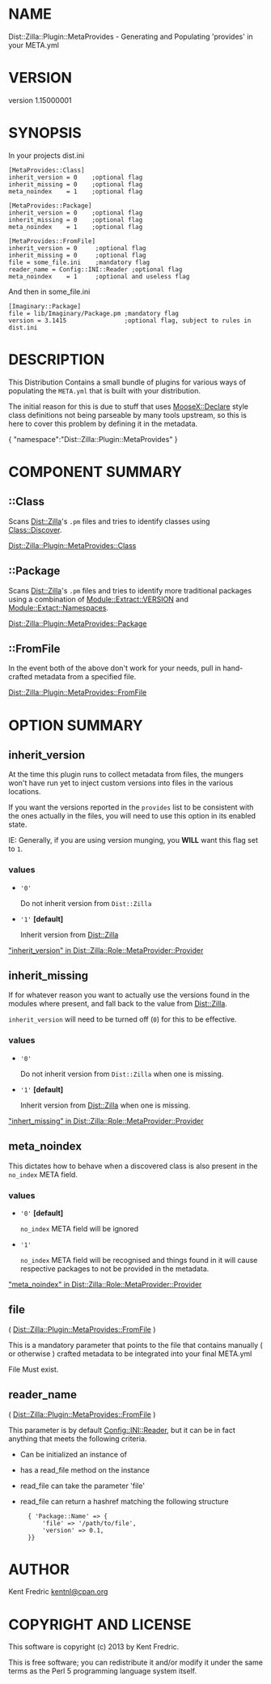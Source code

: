 # NAME

Dist::Zilla::Plugin::MetaProvides - Generating and Populating 'provides' in your META.yml

# VERSION

version 1.15000001

# SYNOPSIS

In your projects dist.ini

    [MetaProvides::Class]
    inherit_version = 0    ;optional flag
    inherit_missing = 0    ;optional flag
    meta_noindex    = 1    ;optional flag

    [MetaProvides::Package]
    inherit_version = 0    ;optional flag
    inherit_missing = 0    ;optional flag
    meta_noindex    = 1    ;optional flag

    [MetaProvides::FromFile]
    inherit_version = 0     ;optional flag
    inherit_missing = 0     ;optional flag
    file = some_file.ini    ;mandatory flag
    reader_name = Config::INI::Reader ;optional flag
    meta_noindex    = 1     ;optional and useless flag

And then in some\_file.ini

    [Imaginary::Package]
    file = lib/Imaginary/Package.pm ;mandatory flag
    version = 3.1415                ;optional flag, subject to rules in dist.ini

# DESCRIPTION

This Distribution Contains a small bundle of plugins for various ways of
populating the `META.yml` that is built with your distribution.

The initial reason for this is due to stuff that uses [MooseX::Declare](http://search.cpan.org/perldoc?MooseX::Declare)
style class definitions not being parseable by many tools upstream, so this
is here to cover this problem by defining it in the metadata.

{
    "namespace":"Dist::Zilla::Plugin::MetaProvides"
}



# COMPONENT SUMMARY

## ::Class

Scans [Dist::Zilla](http://search.cpan.org/perldoc?Dist::Zilla)'s `.pm` files and tries to identify classes using
[Class::Discover](http://search.cpan.org/perldoc?Class::Discover).

[Dist::Zilla::Plugin::MetaProvides::Class](http://search.cpan.org/perldoc?Dist::Zilla::Plugin::MetaProvides::Class)

## ::Package

Scans [Dist::Zilla](http://search.cpan.org/perldoc?Dist::Zilla)'s `.pm` files and tries to identify more traditional
packages using a combination of [Module::Extract::VERSION](http://search.cpan.org/perldoc?Module::Extract::VERSION) and
[Module::Extact::Namespaces](http://search.cpan.org/perldoc?Module::Extact::Namespaces).

[Dist::Zilla::Plugin::MetaProvides::Package](http://search.cpan.org/perldoc?Dist::Zilla::Plugin::MetaProvides::Package)

## ::FromFile

In the event both of the above don't work for your needs, pull in
hand-crafted metadata from a specified file.

[Dist::Zilla::Plugin::MetaProvides::FromFile](http://search.cpan.org/perldoc?Dist::Zilla::Plugin::MetaProvides::FromFile)

# OPTION SUMMARY

## inherit\_version

At the time this plugin runs to collect metadata from files,
the mungers won't have run yet to inject custom versions into files in the various
locations.

If you want the versions reported in the `provides` list to be consistent with
the ones actually in the files, you will need to use this option in its enabled
state.

IE: Generally, if you are using version munging, you __WILL__ want this flag set
to `1`.

### values

- `'0'`

    Do not inherit version from `Dist::Zilla`

- `'1'` __\[default\]__

    Inherit version from [Dist::Zilla](http://search.cpan.org/perldoc?Dist::Zilla)

["inherit\_version" in Dist::Zilla::Role::MetaProvider::Provider](http://search.cpan.org/perldoc?Dist::Zilla::Role::MetaProvider::Provider#inherit\_version)

## inherit\_missing

If for whatever reason you want to actually use the versions found in the modules
where present, and fall back to the value from [Dist::Zilla](http://search.cpan.org/perldoc?Dist::Zilla).

`inherit_version` will need to be turned off (`0`) for this to be effective.

### values

- `'0'`

    Do not inherit version from `Dist::Zilla` when one is missing.

- `'1'` __\[default\]__

    Inherit version from [Dist::Zilla](http://search.cpan.org/perldoc?Dist::Zilla) when one is missing.

["inhert\_missing" in Dist::Zilla::Role::MetaProvider::Provider](http://search.cpan.org/perldoc?Dist::Zilla::Role::MetaProvider::Provider#inhert\_missing)

## meta\_noindex

This dictates how to behave when a discovered class is also present in the `no_index` META field.

### values

- `'0'` __\[default\]__

    `no_index` META field will be ignored

- `'1'`

    `no_index` META field will be recognised and things found in it will cause respective packages
    to not be provided in the metadata.

["meta\_noindex" in Dist::Zilla::Role::MetaProvider::Provider](http://search.cpan.org/perldoc?Dist::Zilla::Role::MetaProvider::Provider#meta\_noindex)

## file

( [Dist::Zilla::Plugin::MetaProvides::FromFile](http://search.cpan.org/perldoc?Dist::Zilla::Plugin::MetaProvides::FromFile) )

This is a mandatory parameter that points to the file that contains manually
( or otherwise ) crafted metadata to be integrated into your final META.yml

File Must exist.

## reader\_name

( [Dist::Zilla::Plugin::MetaProvides::FromFile](http://search.cpan.org/perldoc?Dist::Zilla::Plugin::MetaProvides::FromFile) )

This parameter is by default [Config::INI::Reader](http://search.cpan.org/perldoc?Config::INI::Reader), but it can be in fact anything
that meets the following criteria.

- Can be initialized an instance of
- has a read\_file method on the instance
- read\_file can take the parameter 'file'
- read\_file can return a hashref matching the following structure

        { 'Package::Name' => {
            'file' => '/path/to/file',
            'version' => 0.1,
        }}

# AUTHOR

Kent Fredric <kentnl@cpan.org>

# COPYRIGHT AND LICENSE

This software is copyright (c) 2013 by Kent Fredric.

This is free software; you can redistribute it and/or modify it under
the same terms as the Perl 5 programming language system itself.
